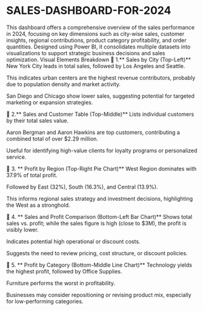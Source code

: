 # SALES-DASHBOARD-FOR-2024
This dashboard offers a comprehensive overview of the sales performance in 2024, focusing on key dimensions such as city-wise sales, customer insights, regional contributions, product category profitability, and order quantities. Designed using Power BI, it consolidates multiple datasets into visualizations to support strategic business decisions and sales optimization.
Visual Elements Breakdown
🔹 1.** Sales by City (Top-Left)**
New York City leads in total sales, followed by Los Angeles and Seattle.

This indicates urban centers are the highest revenue contributors, probably due to population density and market activity.

San Diego and Chicago show lower sales, suggesting potential for targeted marketing or expansion strategies.

🔹 2.** Sales and Customer Table (Top-Middle)**
Lists individual customers by their total sales value.

Aaron Bergman and Aaron Hawkins are top customers, contributing a combined total of over $2.29 million.

Useful for identifying high-value clients for loyalty programs or personalized service.

🔹 3. ** Profit by Region (Top-Right Pie Chart)**
West Region dominates with 37.9% of total profit.

Followed by East (32%), South (16.3%), and Central (13.9%).

This informs regional sales strategy and investment decisions, highlighting the West as a stronghold.

🔹 4. ** Sales and Profit Comparison (Bottom-Left Bar Chart)**
Shows total sales vs. profit; while the sales figure is high (close to $3M), the profit is visibly lower.

Indicates potential high operational or discount costs.

Suggests the need to review pricing, cost structure, or discount policies.

🔹 5. ** Profit by Category (Bottom-Middle Line Chart)**
Technology yields the highest profit, followed by Office Supplies.

Furniture performs the worst in profitability.

Businesses may consider repositioning or revising product mix, especially for low-performing categories.
